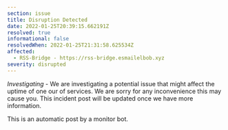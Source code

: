 ```yaml
---
section: issue
title: Disruption Detected
date: 2022-01-25T20:39:15.662191Z
resolved: true
informational: false
resolvedWhen: 2022-01-25T21:31:58.625534Z
affected:
  - RSS-Bridge - https://rss-bridge.esmailelbob.xyz
severity: disrupted
---
```

*Investigating* - We are investigating a potential issue that might affect the uptime of one our of services. We are sorry for any inconvenience this may cause you. This incident post will be updated once we have more information.

This is an automatic post by a monitor bot.
        